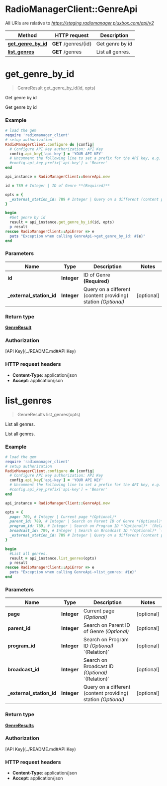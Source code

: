 # RadioManagerClient::GenreApi

All URIs are relative to *https://staging.radiomanager.pluxbox.com/api/v2*

Method | HTTP request | Description
------------- | ------------- | -------------
[**get_genre_by_id**](GenreApi.md#get_genre_by_id) | **GET** /genres/{id} | Get genre by id
[**list_genres**](GenreApi.md#list_genres) | **GET** /genres | List all genres.


# **get_genre_by_id**
> GenreResult get_genre_by_id(id, opts)

Get genre by id

Get genre by id

### Example
```ruby
# load the gem
require 'radiomanager_client'
# setup authorization
RadioManagerClient.configure do |config|
  # Configure API key authorization: API Key
  config.api_key['api-key'] = 'YOUR API KEY'
  # Uncomment the following line to set a prefix for the API key, e.g. 'Bearer' (defaults to nil)
  #config.api_key_prefix['api-key'] = 'Bearer'
end

api_instance = RadioManagerClient::GenreApi.new

id = 789 # Integer | ID of Genre **(Required)**

opts = { 
  _external_station_id: 789 # Integer | Query on a different (content providing) station *(Optional)*
}

begin
  #Get genre by id
  result = api_instance.get_genre_by_id(id, opts)
  p result
rescue RadioManagerClient::ApiError => e
  puts "Exception when calling GenreApi->get_genre_by_id: #{e}"
end
```

### Parameters

Name | Type | Description  | Notes
------------- | ------------- | ------------- | -------------
 **id** | **Integer**| ID of Genre **(Required)** | 
 **_external_station_id** | **Integer**| Query on a different (content providing) station *(Optional)* | [optional] 

### Return type

[**GenreResult**](GenreResult.md)

### Authorization

[API Key](../README.md#API Key)

### HTTP request headers

 - **Content-Type**: application/json
 - **Accept**: application/json



# **list_genres**
> GenreResults list_genres(opts)

List all genres.

List all genres.

### Example
```ruby
# load the gem
require 'radiomanager_client'
# setup authorization
RadioManagerClient.configure do |config|
  # Configure API key authorization: API Key
  config.api_key['api-key'] = 'YOUR API KEY'
  # Uncomment the following line to set a prefix for the API key, e.g. 'Bearer' (defaults to nil)
  #config.api_key_prefix['api-key'] = 'Bearer'
end

api_instance = RadioManagerClient::GenreApi.new

opts = { 
  page: 789, # Integer | Current page *(Optional)*
  parent_id: 789, # Integer | Search on Parent ID of Genre *(Optional)*
  program_id: 789, # Integer | Search on Program ID *(Optional)* `(Relation)`
  broadcast_id: 789, # Integer | Search on Broadcast ID *(Optional)* `(Relation)`
  _external_station_id: 789 # Integer | Query on a different (content providing) station *(Optional)*
}

begin
  #List all genres.
  result = api_instance.list_genres(opts)
  p result
rescue RadioManagerClient::ApiError => e
  puts "Exception when calling GenreApi->list_genres: #{e}"
end
```

### Parameters

Name | Type | Description  | Notes
------------- | ------------- | ------------- | -------------
 **page** | **Integer**| Current page *(Optional)* | [optional] 
 **parent_id** | **Integer**| Search on Parent ID of Genre *(Optional)* | [optional] 
 **program_id** | **Integer**| Search on Program ID *(Optional)* &#x60;(Relation)&#x60; | [optional] 
 **broadcast_id** | **Integer**| Search on Broadcast ID *(Optional)* &#x60;(Relation)&#x60; | [optional] 
 **_external_station_id** | **Integer**| Query on a different (content providing) station *(Optional)* | [optional] 

### Return type

[**GenreResults**](GenreResults.md)

### Authorization

[API Key](../README.md#API Key)

### HTTP request headers

 - **Content-Type**: application/json
 - **Accept**: application/json



